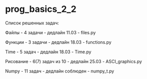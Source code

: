 # prog_basics_2_2  

Список решенных задач:  

Файлы - 4 задачи - дедлайн 11.03 - files.py  

Функции - 3 задачи - дедлайн 18.03 - functions.py  

Time - 5 задач - дедлайн 18.03 - Time.py  

Рисование - 6(7) задач из 10 - дедлайн 25.03 - ASCI_graphics.py

Numpy - 11 задач - дедлайн соблюден - numpy_t.py

